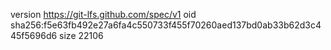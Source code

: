 version https://git-lfs.github.com/spec/v1
oid sha256:f5e63fb492e27a6fa4c550733f455f70260aed137bd0ab33b62d3c445f5696d6
size 22106

